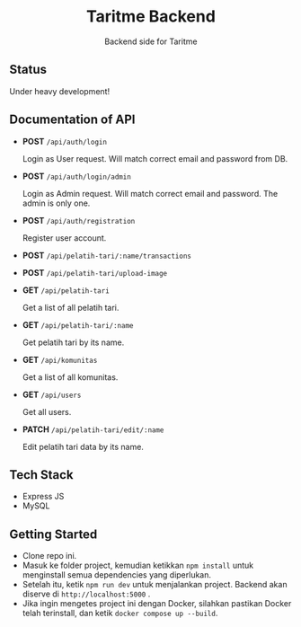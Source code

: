 <div align="center">
  <h1>Taritme Backend</h1>
  <p>Backend side for Taritme</p>
</div>

## Status

Under heavy development!

## Documentation of API

- **POST** `/api/auth/login`

  Login as User request. Will match correct email and password from DB.

- **POST** `/api/auth/login/admin`

  Login as Admin request. Will match correct email and password. The admin is only one.

- **POST** `/api/auth/registration`

  Register user account.

- **POST** `/api/pelatih-tari/:name/transactions`

- **POST** `/api/pelatih-tari/upload-image`

- **GET** `/api/pelatih-tari`

  Get a list of all pelatih tari.

- **GET** `/api/pelatih-tari/:name`

  Get pelatih tari by its name.

- **GET** `/api/komunitas`

  Get a list of all komunitas.

- **GET** `/api/users`

  Get all users.

- **PATCH** `/api/pelatih-tari/edit/:name`

  Edit pelatih tari data by its name.

## Tech Stack

- Express JS
- MySQL

## Getting Started

- Clone repo ini.
- Masuk ke folder project, kemudian ketikkan `npm install` untuk menginstall semua dependencies yang diperlukan.
- Setelah itu, ketik `npm run dev` untuk menjalankan project. Backend akan diserve di `http://localhost:5000` .
- Jika ingin mengetes project ini dengan Docker, silahkan pastikan Docker telah terinstall, dan ketik `docker compose up --build`.
